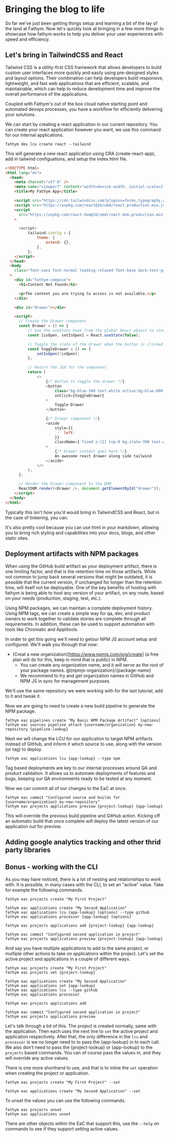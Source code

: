 # Bringing the blog to life

So far we've just been getting things setup and learning a bit of the lay of the land at Fathym. Now let's quickly look at bringing in a few more things to showcase how fathym works to help you deliver your user experiences with speed and efficiency.

## Let's bring in TailwindCSS and React

Tailwind CSS is a utility-first CSS framework that allows developers to build custom user interfaces more quickly and easily using pre-designed styles and layout options. Their combination can help developers build responsive, lightweight, and fast web applications that are efficient, scalable, and maintainable, which can help to reduce development time and improve the overall performance of the applications.

Coupled with Fathym's out of the box cloud native starting point and automated devops processes, you have a workflow for efficiently delivering your solutions.

We can start by creating a react application in our current repository. You can create your react application however you want, we use this command for our internal applications.

```cli
fathym dev lcu create react --tailwind
```

This will generate a new react application using CRA (create-react-app), add in tailwind configuations, and setup the index.html file.

```html
<!DOCTYPE html>
<html lang="en">
  <head>
    <meta charset="utf-8" />
    <meta name="viewport" content="width=device-width, initial-scale=1" />
    <title>My Fathym App</title>

    <script src="https://cdn.tailwindcss.com?plugins=forms,typography,aspect-ratio,line-clamp"></script>
    <script src="https://unpkg.com/react@16/umd/react.production.min.js"></script>
    <script
      src="https://unpkg.com/react-dom@16/umd/react-dom.production.min.js"
    >

      <script>
          tailwind.config = {
              theme: {
                  extend: {},
              },
          };
    </script>
  </head>
  <body
    class="font-sans font-normal leading-relaxed font-base dark:text-gray-100 text-gray-800 prose dark"
  >
    <div id="fathym-compose">
      <h1>Content Not Found</h1>

      <p>The content you are trying to access is not available.</p>
    </div>

    <div id="drawer"></div>

    <script>
      // Create the Drawer component
      const Drawer = () => {
          // Use the useState hook from the global React object to store the state of the drawer
          const [isOpen, setIsOpen] = React.useState(false);

          // Toggle the state of the drawer when the button is clicked
          const toggleDrawer = () => {
              setIsOpen(!isOpen);
          };

          // Return the JSX for the component
          return (
              <>
                  {/* Button to toggle the drawer */}
                  <button
                      class="bg-blue-500 text-white active:bg-blue-600 font-bold uppercase text-xs px-4 py-2 rounded shadow hover:shadow-md outline-none focus:outline-none mr-1 mb-1 ease-linear transition-all duration-150"
                      onClick={toggleDrawer}
                  >
                      Toggle Drawer
                  </button>

                  {/* Drawer component */}
                  <aside
                      style={{
                          left:
                      }}
                      className={`fixed z-[1] top-0 bg-slate-700 text-gray-200 drop-shadow h-full w-[300px] ${isOpen ? "left-0" : "left-[-300px]"}`}
                  >
                      {/* Drawer content goes here */}
                      An awesome react drawer along side tailwind
                  </aside>
              </>
          );
      };

      // Render the Drawer component to the DOM
      ReactDOM.render(<Drawer />, document.getElementById("drawer"));
    </script>
  </body>
</html>
```

Typically this isn't how you'd would bring in TailwindCSS and React, but in the case of tinkering, you can.

It's also pretty cool because you can use html in your markdown, allowing you to bring rich styling and capabilities into your docs, blogs, and other static sites.

## Deployment artifacts with NPM packages

When using the GitHub build artifact as your deployment artifact, there is one limiting factor, and that is the retention time on those artifacts. While not common to jump back several versions that might be outdated, it is possible that the current version, if unchanged for longer than the retention time, will itself not be deployable. One of the key benefits of hosting with fathym is being able to host any version of your artifact, on any route, based on your needs (production, staging, test, etc.).

Using NPM packages, we can maintain a complete deployment history. Using NPM tags, we can create a simple way for qa, dev, and product owners to work together to validate stories are complete through all requirements. In addition, these can be used to support automation with tools like Chromatic and Applitools.

In order to get this going we'll need to getour NPM JS account setup and configured. We'll walk you through that now:

- (Creat a new organization)[https://www.npmjs.com/org/create] (a free plan will do for this, keep in mind that is public) in NPM.
  - You can create any organization name, and it will serve as the root of your package names. @{npmjs-organization}/{package-name}
  - We recommend to try and get organization names in GitHub and NPM JS in sync for management purposes.

We'll use the same repository we were working with for the last tutorial, add to it and tweak it.

Now we are going to need to create a new build pipeline to generate the NPM package.

```cli
fathym eac pipelines create "My Basic NPM Package Artifact" [options]
fathym eac sources pipeline attach {username/organization} my-new-repository {pipeline-lookup}
```

Next we will change the LCU for our application to target NPM artifacts instead of GitHub, and inform it which source to use, along with the version (or tag) to deploy.

```cli
fathym eac applications lcu {app-lookup} --type npm
```

Tag based deployments are key to our internal processes around QA and product validation. It allows us to automate deployments of features and bugs, keeping our QA environments ready to be tested at any moment.

Now we can commit all of our changes to the EaC at once.

```cli
fathym eac commit "Configured source and builds for {username/organization} my-new-repository"
fathym eac projects applications preview {project-lookup} {app-lookup}
```

This will override the previous build pipeline and GitHub action. Kicking off an automatic build that once complete will deploy the latest version of our application out for preview.

## Adding google analytics tracking and other thrid party libraries

## Bonus - working with the CLI

As you may have noticed, there is a lot of nesting and relationships to work with. It is possible, in many cases with the CLI, to set an "active" value. Take for example the following commands.

```cli
fathym eac projects create "My First Project"

fathym eac applications create "My Second Application"
fathym eac applications lcu {app-lookup} [options] --type github
fathym eac applications processor {app-lookup} [options]

fathym eac projects applications add {project-lookup} {app-lookup}

fathym eac commit "Configured second application in project"
fathym eac projects applications preview {project-lookup} {app-lookup}
```

And say you have multiple applications to add to the same project, or multiple other actions to take on applications within the project. Let's set the active project and applications in a couple of different ways.

```cli
fathym eac projects create "My First Project"
fathym eac projects set {project-lookup}

fathym eac applications create "My Second Application"
fathym eac applications set {app-lookup}
fathym eac applications lcu --type github
fathym eac applications processor

fathym eac projects applications add

fathym eac commit "Configured second application in project"
fathym eac projects applications preview
```

Let's talk through a bit of this. The project is created normally, same with the application. Then each uses the next line to `set` the active project and application respectively. After that, the only difference in the `lcu` and `processor` is we no longer need to to pass the {app-lookup} in to each call. We also don't need to pass the {project-lookup} or {app-lookup} to the `projects` based commands. You can of course pass the values in, and they will override any active values.

There is one more shorthand to use, and that is to inline the `set` operation when creating the project or application.

```cli
fathym eac projects create "My First Project" --set

fathym eac applications create "My Second Application" --set
```

To unset the values you can use the following commands.

```cli
fathym eac projects unset
fathym eac applications unset
```

There are other objects within the EaC that support this, use the `--help` on commands to see if they support setting active values.
